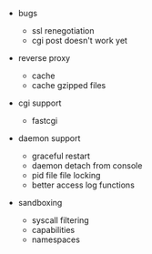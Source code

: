 
* bugs
  * ssl renegotiation
  * cgi post doesn't work yet


* reverse proxy
  * cache
  * cache gzipped files


* cgi support
  * fastcgi


* daemon support
  * graceful restart
  * daemon detach from console
  * pid file file locking
  * better access log functions


* sandboxing
  * syscall filtering
  * capabilities
  * namespaces

